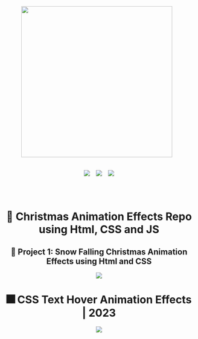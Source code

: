 <div align="center">
<img width="400px" src="https://github.com/Clara-Pacheco/xmas-vibes-projects/blob/main/SNOW-FALLING-XMAS-ANIMATION/imgs/2-28715_happy-holidays-png-file-happy-holidays-png-transparent.png" alt="">&nbsp;&nbsp;&nbsp;
<br>
<br>

<p align="center">
<img src="https://img.shields.io/github/last-commit/Clara-Pacheco/happy-holidays?style=for-the-badge"/>&nbsp;&nbsp;&nbsp;
<img src="https://img.shields.io/github/repo-size/Clara-Pacheco/happy-holidays?style=for-the-badge"/>&nbsp;&nbsp;&nbsp;
<img src="https://img.shields.io/github/languages/count/Clara-Pacheco/happy-holidays?style=for-the-badge"/>
</p>
<br>
<br>

# 🎅 Christmas Animation Effects Repo using Html, CSS and JS

## 🎄 Project 1: Snow Falling Christmas Animation Effects using Html and CSS

![](https://github.com/Clara-Pacheco/happy-holidays/blob/main/SNOW-FALLING-XMAS-ANIMATION/videos/Happy-Holidays-Google-Chrome-2022-12-22-08-15-00.gif)

# 🎆 CSS Text Hover Animation Effects | 2023 

![](https://github.com/Clara-Pacheco/happy-holidays/tree/main/new_year_2023/video)